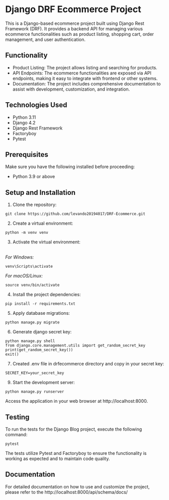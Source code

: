 # Django DRF Ecommerce Project
This is a Django-based ecommerce project built using Django Rest Framework (DRF). It provides a backend API for managing various ecommerce functionalities such as product listing, shopping cart, order management, and user authentication.

## Functionality
- Product Listing: The project allows listing and searching for products.
- API Endpoints: The ecommerce functionalities are exposed via API endpoints, making it easy to integrate with frontend or other systems.
- Documentation: The project includes comprehensive documentation to assist with development, customization, and integration.

## Technologies Used
- Python 3.11
- Django 4.2
- Django Rest Framework
- Factoryboy
- Pytest

## Prerequisites
Make sure you have the following installed before proceeding:
- Python 3.9 or above

## Setup and Installation
1. Clone the repository:
```
git clone https://github.com/levando20194017/DRF-Ecommerce.git
```
2. Create a virtual environment:
```
python -m venv venv
```
3. Activate the virtual environment:
</br>
<i>For Windows:</i>

```
venv\Scripts\activate
```
*For macOS/Linux:*
```
source venv/bin/activate
```
4. Install the project dependencies:
```
pip install -r requirements.txt
```
5. Apply database migrations:
```
python manage.py migrate
```
6. Generate django secret key:
```
python manage.py shell
from django.core.management.utils import get_random_secret_key
print(get_random_secret_key())
exit()
```
7. Created .env file in drfecommerce directory and copy in your secret key:
```
SECRET_KEY=your_secret_key
```
9. Start the development server:
```
python manage.py runserver
```
Access the application in your web browser at http://localhost:8000.

## Testing
To run the tests for the Django Blog project, execute the following command:
```
pytest
```
The tests utilize Pytest and Factoryboy to ensure the functionality is working as expected and to maintain code quality.

## Documentation 
For detailed documentation on how to use and customize the project, please refer to the http://localhost:8000/api/schema/docs/
